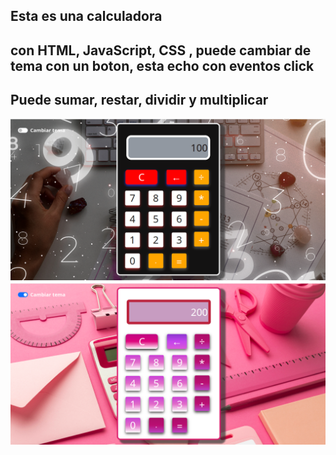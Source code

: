 ## Esta es una calculadora 
## con HTML, JavaScript, CSS , puede cambiar de tema con un boton, esta echo con eventos click 
## Puede sumar, restar, dividir y multiplicar  
![alt text](./assets/img/image-3.png)
![alt text](./assets/img/image-4.png)